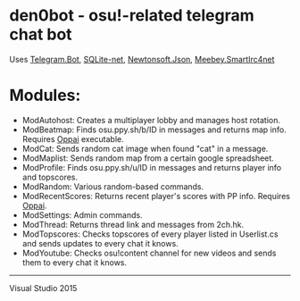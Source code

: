 den0bot - osu!-related telegram chat bot
==============

Uses [Telegram.Bot](https://github.com/TelegramBots/telegram.bot), [SQLite-net](https://github.com/praeclarum/sqlite-net), [Newtonsoft.Json](https://www.newtonsoft.com/json), [Meebey.SmartIrc4net](http://www.meebey.net/projects/smartirc4net/)

# Modules: 
 * ModAutohost: Creates a multiplayer lobby and manages host rotation.
 * ModBeatmap: Finds osu.ppy.sh/b/ID in messages and returns map info. Requires [Oppai](https://github.com/Francesco149/oppai) executable.
 * ModCat: Sends random cat image when found "cat" in a message.
 * ModMaplist: Sends random map from a certain google spreadsheet.
 * ModProfile: Finds osu.ppy.sh/u/ID in messages and returns player info and topscores.
 * ModRandom: Various random-based commands.
 * ModRecentScores: Returns recent player's scores with PP info. Requires [Oppai](https://github.com/Francesco149/oppai).
 * ModSettings: Admin commands.
 * ModThread: Returns thread link and messages from 2ch.hk.
 * ModTopscores: Checks topscores of every player listed in Userlist.cs and sends updates to every chat it knows.
 * ModYoutube: Checks osu!content channel for new videos and sends them to every chat it knows.
 
---
Visual Studio 2015